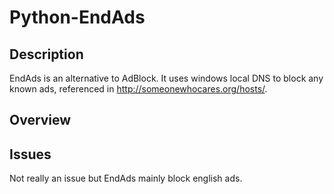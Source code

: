 # Python-EndAds

## Description
EndAds is an alternative to AdBlock.
It uses windows local DNS to block any known ads, referenced in http://someonewhocares.org/hosts/.

## Overview

## Issues

Not really an issue but EndAds mainly block english ads.
